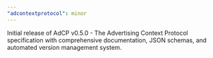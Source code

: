 ```yaml
---
"adcontextprotocol": minor
---
```


Initial release of AdCP v0.5.0 - The Advertising Context Protocol specification with comprehensive documentation, JSON schemas, and automated version management system.
